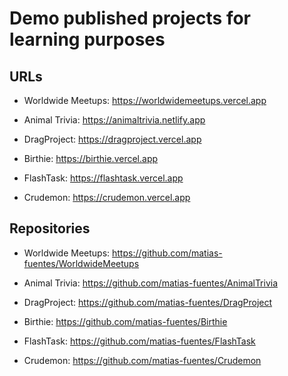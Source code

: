# Demo published projects for learning purposes

## URLs

-   Worldwide Meetups: https://worldwidemeetups.vercel.app

-   Animal Trivia: https://animaltrivia.netlify.app

-   DragProject: https://dragproject.vercel.app

-   Birthie: https://birthie.vercel.app

-   FlashTask: https://flashtask.vercel.app

-   Crudemon: https://crudemon.vercel.app

## Repositories

-   Worldwide Meetups: https://github.com/matias-fuentes/WorldwideMeetups

-   Animal Trivia: https://github.com/matias-fuentes/AnimalTrivia

-   DragProject: https://github.com/matias-fuentes/DragProject

-   Birthie: https://github.com/matias-fuentes/Birthie

-   FlashTask: https://github.com/matias-fuentes/FlashTask

-   Crudemon: https://github.com/matias-fuentes/Crudemon
